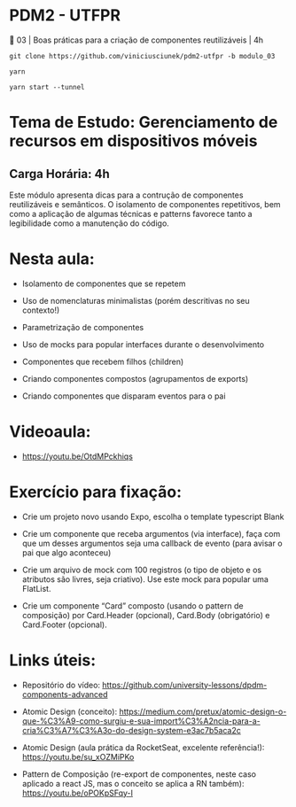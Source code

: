 # PDM2 - UTFPR

📖 03 | Boas práticas para a criação de componentes reutilizáveis | 4h

```
git clone https://github.com/viniciusciunek/pdm2-utfpr -b modulo_03

yarn

yarn start --tunnel
```

# Tema de Estudo: Gerenciamento de recursos em dispositivos móveis

## Carga Horária: 4h

Este módulo apresenta dicas para a contrução de componentes reutilizáveis e semânticos. O isolamento de componentes repetitivos, bem como a aplicação de algumas técnicas e patterns favorece tanto a legibilidade como a manutenção do código.

# Nesta aula:

- Isolamento de componentes que se repetem

- Uso de nomenclaturas minimalistas (porém descritivas no seu contexto!)

- Parametrização de componentes

- Uso de mocks para popular interfaces durante o desenvolvimento

- Componentes que recebem filhos (children)

- Criando componentes compostos (agrupamentos de exports)

- Criando componentes que disparam eventos para o pai

# Videoaula:

- https://youtu.be/OtdMPckhiqs

# Exercício para fixação:

- Crie um projeto novo usando Expo, escolha o template typescript Blank

- Crie um componente que receba argumentos (via interface), faça com que um desses argumentos seja uma callback de evento (para avisar o pai que algo aconteceu)

- Crie um arquivo de mock com 100 registros (o tipo de objeto e os atributos são livres, seja criativo). Use este mock para popular uma FlatList.

- Crie um componente “Card” composto (usando o pattern de composição) por Card.Header (opcional), Card.Body (obrigatório) e Card.Footer (opcional).

# Links úteis:

- Repositório do vídeo: https://github.com/university-lessons/dpdm-components-advanced

- Atomic Design (conceito): https://medium.com/pretux/atomic-design-o-que-%C3%A9-como-surgiu-e-sua-import%C3%A2ncia-para-a-cria%C3%A7%C3%A3o-do-design-system-e3ac7b5aca2c

- Atomic Design (aula prática da RocketSeat, excelente referência!): https://youtu.be/su_xOZMiPKo

- Pattern de Composição (re-export de componentes, neste caso aplicado a react JS, mas o conceito se aplica a RN também): https://youtu.be/oPOKpSFqy-I

